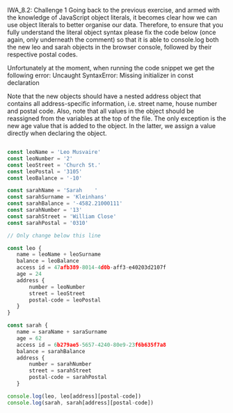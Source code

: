 IWA_8.2: Challenge 1
Going back to the previous exercise, and armed with the knowledge of JavaScript object literals, it becomes clear how we can use object literals to better organise our data. Therefore, to ensure that you fully understand the literal object syntax please fix the code below (once again, only underneath the comment) so that it is able to console.log both the new leo and sarah objects in the browser console, followed by their respective postal codes.

 

Unfortunately at the moment, when running the code snippet we get the following error: Uncaught SyntaxError: Missing initializer in const declaration

 

Note that the new objects should have a nested address object that contains all address-specific information, i.e. street name, house number and postal code. Also, note that all values in the object should be reassigned from the variables at the top of the file. The only exception is the new age value that is added to the object. In the latter, we assign a value directly when declaring the object.

 ``` js

const leoName = 'Leo Musvaire'
const leoNumber = '2'
const leoStreet = 'Church St.'
const leoPostal = '3105'
const leoBalance = '-10'

const sarahName = 'Sarah    '
const sarahSurname = 'Kleinhans'
const sarahBalance = '-4582.21000111'
const sarahNumber = '13'
const sarahStreet = 'William Close'
const sarahPostal = '0310'

// Only change below this line

const leo {
	name = leoName + leoSurname
	balance = leoBalance
	access id = 47afb389-8014-4d0b-aff3-e40203d2107f
	age = 24
	address {
		number = leoNumber
		street = leoStreet
		postal-code = leoPostal
	}
}

const sarah {
	name = saraName + saraSurname
	age = 62
	access id = 6b279ae5-5657-4240-80e9-23f6b635f7a8
	balance = sarahBalance
	address {
		number = sarahNumber
		street = sarahStreet
		postal-code = sarahPostal
	}

console.log(leo, leo[address][postal-code])
console.log(sarah, sarah[address][postal-code])

```